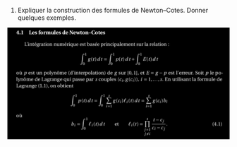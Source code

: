 1. Expliquer la construction des formules de Newton–Cotes. Donner quelques exemples.

![Newton_Cotes](../images/Newton_Cotes.png)
